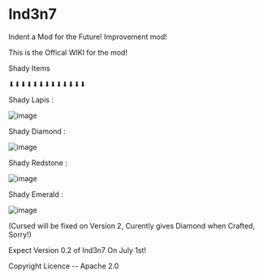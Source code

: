 # Ind3n7
Indent a Mod for the Future! Improvement mod!

This is the Offical WIKI for the mod!


Shady Items 

⬇⬇⬇⬇⬇⬇⬇⬇⬇⬇⬇⬇⬇

Shady Lapis :

![image](https://user-images.githubusercontent.com/73894443/122469654-d28baf80-cf82-11eb-9c19-c3455f60bdbd.png)

Shady Diamond :

![image](https://user-images.githubusercontent.com/73894443/122469892-0e267980-cf83-11eb-9754-0a9876921827.png)

Shady Redstone : 

![image](https://user-images.githubusercontent.com/73894443/122470077-46c65300-cf83-11eb-8431-a9572cf9a045.png)

Shady Emerald :

![image](https://user-images.githubusercontent.com/73894443/122470348-91e06600-cf83-11eb-9642-41375d3d64be.png)

(Cursed will be fixed on Version 2, Curently gives Diamond when Crafted, Sorry!)

Expect Version 0.2 of Ind3n7 On July 1st!

Copyright Licence -- Apache 2.0




